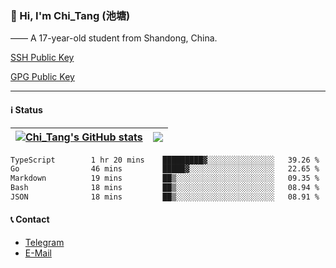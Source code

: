### 👋 Hi, I'm Chi_Tang (池塘)

—— A 17-year-old student from Shandong, China.

[SSH Public Key](https://gist.githubusercontent.com/chitang233/741d438a469cb8c74a6aed6e6e9b3ff1/raw/2f2b0470511fe08f07fe8c99a6853ae98910652d/SSH%2520Public%2520Key)

[GPG Public Key](https://github.com/chitang233.gpg)

---

#### ℹ️ Status

| <a href="https://github.com/anuraghazra/github-readme-stats"><img align="center" src="https://github-readme-stats.vercel.app/api?username=chitang233&show_icons=true&include_all_commits=true&theme=buefy&hide_border=true" alt="Chi_Tang's GitHub stats" /></a> | <a href="https://github.com/anuraghazra/github-readme-stats"><img align="center" src="https://github-readme-stats.vercel.app/api/top-langs/?username=chitang233&layout=compact&theme=buefy&hide_border=true" /></a> |
| ------------- | ------------- |

<!--START_SECTION:waka-->

```txt
TypeScript        1 hr 20 mins    █████████▓░░░░░░░░░░░░░░░   39.26 %
Go                46 mins         █████▓░░░░░░░░░░░░░░░░░░░   22.65 %
Markdown          19 mins         ██▒░░░░░░░░░░░░░░░░░░░░░░   09.35 %
Bash              18 mins         ██▒░░░░░░░░░░░░░░░░░░░░░░   08.94 %
JSON              18 mins         ██▒░░░░░░░░░░░░░░░░░░░░░░   08.91 %
```

<!--END_SECTION:waka-->

#### 📞 Contact
  - [Telegram](https://t.me/chitang233)
  - [E-Mail](mailto:me@chitang.dev)

